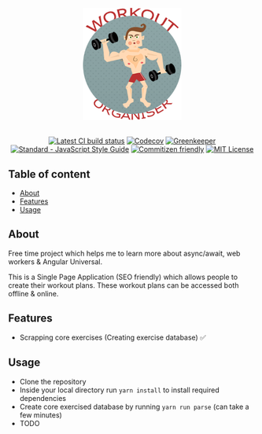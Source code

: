 ﻿
<p align="center">
  <a href="https://github.com/SlimDogs/workout-organiser"><img src="https://github.com/SlimDogs/workout-organiser/blob/master/docs/assets/logo.png?raw=true" alt="Workout organiser" width="200px"></a>
  <br>
  <br>
</p>

<p align="center">
  <a href="#" target="_blank"><img src="https://travis-ci.org/SlimDogs/workout-organiser.svg?branch=master" alt="Latest CI build status" title="Latest CI build status"></a>
  <a href="https://codecov.io/gh/SlimDogs/workout-organiser"><img src="https://codecov.io/gh/SlimDogs/workout-organiser/branch/master/graph/badge.svg" alt="Codecov" /></a>
  <a href="https://greenkeeper.io" target="_blank"><img src="https://badges.greenkeeper.io/SlimDogs/workout-organiser.svg" alt="Greenkeeper" title="Greenkeeper"></a>
  <a href="https://standardjs.com" target="_blank"><img src="https://img.shields.io/badge/code_style-standard-brightgreen.svg" alt="Standard - JavaScript Style Guide" title="Standard - JavaScript Style Guide"></a>
  <a href="http://commitizen.github.io/cz-cli" target="_blank"><img src="https://img.shields.io/badge/commitizen-friendly-brightgreen.svg" alt="Commitizen friendly" title="Commitizen friendly"></a>
  <a href="https://opensource.org/licenses/MIT" target="_blank"><img src="https://img.shields.io/badge/license-MIT-blue.svg" alt="MIT License" title="MIT License"></a>
</p>

## Table of content
- [About](#about)
- [Features](#features)
- [Usage](#usage)

## About
Free time project which helps me to learn more about async/await, web workers & Angular Universal.

This is a Single Page Application (SEO friendly) which allows people to create their workout plans. These workout plans can be accessed both offline & online.

## Features
- Scrapping core exercises (Creating exercise database) ✅


## Usage
- Clone the repository
- Inside your local directory run `yarn install` to install required dependencies
- Create core exercised database by running `yarn run parse` (can take a few minutes)
- TODO
